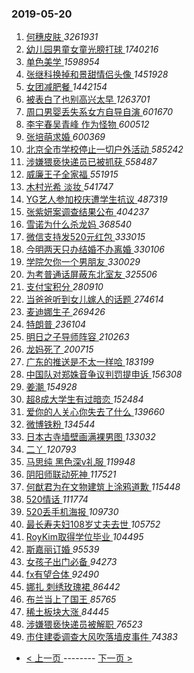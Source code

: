 ### 2019-05-20 
1. [ 何穗皮肤 ](https://s.weibo.com/weibo?q=%23%E4%BD%95%E7%A9%97%E7%9A%AE%E8%82%A4%23&Refer=top) *3261931*
1. [ 幼儿园男童女童光膀打球 ](https://s.weibo.com/weibo?q=%23%E5%B9%BC%E5%84%BF%E5%9B%AD%E7%94%B7%E7%AB%A5%E5%A5%B3%E7%AB%A5%E5%85%89%E8%86%80%E6%89%93%E7%90%83%23&Refer=top) *1740216*
1. [ 单色美学 ](https://s.weibo.com/weibo?q=%23%E5%8D%95%E8%89%B2%E7%BE%8E%E5%AD%A6%23&Refer=top) *1598954*
1. [ 张继科换掉和景甜情侣头像 ](https://s.weibo.com/weibo?q=%23%E5%BC%A0%E7%BB%A7%E7%A7%91%E6%8D%A2%E6%8E%89%E5%92%8C%E6%99%AF%E7%94%9C%E6%83%85%E4%BE%A3%E5%A4%B4%E5%83%8F%23&Refer=top) *1451928*
1. [ 女团减肥餐 ](https://s.weibo.com/weibo?q=%23%E5%A5%B3%E5%9B%A2%E5%87%8F%E8%82%A5%E9%A4%90%23&Refer=top) *1442154*
1. [ 被表白了也别高兴太早 ](https://s.weibo.com/weibo?q=%23%E8%A2%AB%E8%A1%A8%E7%99%BD%E4%BA%86%E4%B9%9F%E5%88%AB%E9%AB%98%E5%85%B4%E5%A4%AA%E6%97%A9%23&Refer=top) *1263701*
1. [ 周口男婴丢失系女方自导自演 ](https://s.weibo.com/weibo?q=%23%E5%91%A8%E5%8F%A3%E7%94%B7%E5%A9%B4%E4%B8%A2%E5%A4%B1%E7%B3%BB%E5%A5%B3%E6%96%B9%E8%87%AA%E5%AF%BC%E8%87%AA%E6%BC%94%23&Refer=top) *601670*
1. [ 李宇春吴青峰 作为怪物 ](https://s.weibo.com/weibo?q=%E6%9D%8E%E5%AE%87%E6%98%A5%E5%90%B4%E9%9D%92%E5%B3%B0%20%E4%BD%9C%E4%B8%BA%E6%80%AA%E7%89%A9&Refer=top) *600512*
1. [ 张培萌求婚 ](https://s.weibo.com/weibo?q=%23%E5%BC%A0%E5%9F%B9%E8%90%8C%E6%B1%82%E5%A9%9A%23&Refer=top) *600369*
1. [ 北京全市学校停止一切户外活动 ](https://s.weibo.com/weibo?q=%23%E5%8C%97%E4%BA%AC%E5%85%A8%E5%B8%82%E5%AD%A6%E6%A0%A1%E5%81%9C%E6%AD%A2%E4%B8%80%E5%88%87%E6%88%B7%E5%A4%96%E6%B4%BB%E5%8A%A8%23&Refer=top) *585242*
1. [ 涉嫌猥亵快递员已被抓获 ](https://s.weibo.com/weibo?q=%23%E6%B6%89%E5%AB%8C%E7%8C%A5%E4%BA%B5%E5%BF%AB%E9%80%92%E5%91%98%E5%B7%B2%E8%A2%AB%E6%8A%93%E8%8E%B7%23&Refer=top) *558487*
1. [ 威廉王子全家福 ](https://s.weibo.com/weibo?q=%E5%A8%81%E5%BB%89%E7%8E%8B%E5%AD%90%E5%85%A8%E5%AE%B6%E7%A6%8F&Refer=top) *551915*
1. [ 木村光希 淡妆 ](https://s.weibo.com/weibo?q=%E6%9C%A8%E6%9D%91%E5%85%89%E5%B8%8C%20%E6%B7%A1%E5%A6%86&Refer=top) *541747*
1. [ YG艺人参加校庆遭学生抗议 ](https://s.weibo.com/weibo?q=%23YG%E8%89%BA%E4%BA%BA%E5%8F%82%E5%8A%A0%E6%A0%A1%E5%BA%86%E9%81%AD%E5%AD%A6%E7%94%9F%E6%8A%97%E8%AE%AE%23&Refer=top) *487319*
1. [ 张紫妍案调查结果公布 ](https://s.weibo.com/weibo?q=%23%E5%BC%A0%E7%B4%AB%E5%A6%8D%E6%A1%88%E8%B0%83%E6%9F%A5%E7%BB%93%E6%9E%9C%E5%85%AC%E5%B8%83%23&Refer=top) *404237*
1. [ 雪诺为什么杀龙妈 ](https://s.weibo.com/weibo?q=%23%E9%9B%AA%E8%AF%BA%E4%B8%BA%E4%BB%80%E4%B9%88%E6%9D%80%E9%BE%99%E5%A6%88%23&Refer=top) *368540*
1. [ 微信支持发520元红包 ](https://s.weibo.com/weibo?q=%23%E5%BE%AE%E4%BF%A1%E6%94%AF%E6%8C%81%E5%8F%91520%E5%85%83%E7%BA%A2%E5%8C%85%23&Refer=top) *333015*
1. [ 今明两天只办结婚不办离婚 ](https://s.weibo.com/weibo?q=%23%E4%BB%8A%E6%98%8E%E4%B8%A4%E5%A4%A9%E5%8F%AA%E5%8A%9E%E7%BB%93%E5%A9%9A%E4%B8%8D%E5%8A%9E%E7%A6%BB%E5%A9%9A%23&Refer=top) *330106*
1. [ 学院欠你一个男朋友 ](https://s.weibo.com/weibo?q=%23%E5%AD%A6%E9%99%A2%E6%AC%A0%E4%BD%A0%E4%B8%80%E4%B8%AA%E7%94%B7%E6%9C%8B%E5%8F%8B%23&Refer=top) *330029*
1. [ 为考普通话屏蔽东北室友 ](https://s.weibo.com/weibo?q=%23%E4%B8%BA%E8%80%83%E6%99%AE%E9%80%9A%E8%AF%9D%E5%B1%8F%E8%94%BD%E4%B8%9C%E5%8C%97%E5%AE%A4%E5%8F%8B%23&Refer=top) *325506*
1. [ 支付宝积分 ](https://s.weibo.com/weibo?q=%23%E6%94%AF%E4%BB%98%E5%AE%9D%E7%A7%AF%E5%88%86%23&Refer=top) *280910*
1. [ 当爸爸听到女儿嫁人的话题 ](https://s.weibo.com/weibo?q=%23%E5%BD%93%E7%88%B8%E7%88%B8%E5%90%AC%E5%88%B0%E5%A5%B3%E5%84%BF%E5%AB%81%E4%BA%BA%E7%9A%84%E8%AF%9D%E9%A2%98%23&Refer=top) *274614*
1. [ 麦迪娜生子 ](https://s.weibo.com/weibo?q=%23%E9%BA%A6%E8%BF%AA%E5%A8%9C%E7%94%9F%E5%AD%90%23&Refer=top) *269426*
1. [ 特朗普 ](https://s.weibo.com/weibo?q=%E7%89%B9%E6%9C%97%E6%99%AE&Refer=top) *236104*
1. [ 明日之子导师阵容 ](https://s.weibo.com/weibo?q=%23%E6%98%8E%E6%97%A5%E4%B9%8B%E5%AD%90%E5%AF%BC%E5%B8%88%E9%98%B5%E5%AE%B9%23&Refer=top) *210263*
1. [ 龙妈死了 ](https://s.weibo.com/weibo?q=%23%E9%BE%99%E5%A6%88%E6%AD%BB%E4%BA%86%23&Refer=top) *200715*
1. [ 广东的推送是不太一样哈 ](https://s.weibo.com/weibo?q=%23%E5%B9%BF%E4%B8%9C%E7%9A%84%E6%8E%A8%E9%80%81%E6%98%AF%E4%B8%8D%E5%A4%AA%E4%B8%80%E6%A0%B7%E5%93%88%23&Refer=top) *183199*
1. [ 中国队对郑姝音争议判罚提申诉 ](https://s.weibo.com/weibo?q=%23%E4%B8%AD%E5%9B%BD%E9%98%9F%E5%AF%B9%E9%83%91%E5%A7%9D%E9%9F%B3%E4%BA%89%E8%AE%AE%E5%88%A4%E7%BD%9A%E6%8F%90%E7%94%B3%E8%AF%89%23&Refer=top) *156308*
1. [ 姜潮 ](https://s.weibo.com/weibo?q=%E5%A7%9C%E6%BD%AE&Refer=top) *154928*
1. [ 超8成大学生有过暗恋 ](https://s.weibo.com/weibo?q=%23%E8%B6%858%E6%88%90%E5%A4%A7%E5%AD%A6%E7%94%9F%E6%9C%89%E8%BF%87%E6%9A%97%E6%81%8B%23&Refer=top) *152484*
1. [ 爱你的人关心你失去了什么 ](https://s.weibo.com/weibo?q=%23%E7%88%B1%E4%BD%A0%E7%9A%84%E4%BA%BA%E5%85%B3%E5%BF%83%E4%BD%A0%E5%A4%B1%E5%8E%BB%E4%BA%86%E4%BB%80%E4%B9%88%23&Refer=top) *139660*
1. [ 微博铁粉 ](https://s.weibo.com/weibo?q=%E5%BE%AE%E5%8D%9A%E9%93%81%E7%B2%89&Refer=top) *134544*
1. [ 日本古寺墙壁画满裸男图 ](https://s.weibo.com/weibo?q=%E6%97%A5%E6%9C%AC%E5%8F%A4%E5%AF%BA%E5%A2%99%E5%A3%81%E7%94%BB%E6%BB%A1%E8%A3%B8%E7%94%B7%E5%9B%BE&Refer=top) *133032*
1. [ 二丫 ](https://s.weibo.com/weibo?q=%E4%BA%8C%E4%B8%AB&Refer=top) *120793*
1. [ 马思纯 黑色深v礼服 ](https://s.weibo.com/weibo?q=%E9%A9%AC%E6%80%9D%E7%BA%AF%20%E9%BB%91%E8%89%B2%E6%B7%B1v%E7%A4%BC%E6%9C%8D&Refer=top) *119948*
1. [ 阴阳师联动死神 ](https://s.weibo.com/weibo?q=%23%E9%98%B4%E9%98%B3%E5%B8%88%E8%81%94%E5%8A%A8%E6%AD%BB%E7%A5%9E%23&Refer=top) *117521*
1. [ 何猷君为在文物建筑上涂鸦道歉 ](https://s.weibo.com/weibo?q=%23%E4%BD%95%E7%8C%B7%E5%90%9B%E4%B8%BA%E5%9C%A8%E6%96%87%E7%89%A9%E5%BB%BA%E7%AD%91%E4%B8%8A%E6%B6%82%E9%B8%A6%E9%81%93%E6%AD%89%23&Refer=top) *115448*
1. [ 520情话 ](https://s.weibo.com/weibo?q=%23520%E6%83%85%E8%AF%9D%23&Refer=top) *111774*
1. [ 520丢手机海报 ](https://s.weibo.com/weibo?q=520%E4%B8%A2%E6%89%8B%E6%9C%BA%E6%B5%B7%E6%8A%A5&Refer=top) *109730*
1. [ 最长寿夫妇108岁丈夫去世 ](https://s.weibo.com/weibo?q=%E6%9C%80%E9%95%BF%E5%AF%BF%E5%A4%AB%E5%A6%87108%E5%B2%81%E4%B8%88%E5%A4%AB%E5%8E%BB%E4%B8%96&Refer=top) *105752*
1. [ RoyKim取得学位毕业 ](https://s.weibo.com/weibo?q=RoyKim%E5%8F%96%E5%BE%97%E5%AD%A6%E4%BD%8D%E6%AF%95%E4%B8%9A&Refer=top) *104495*
1. [ 斯嘉丽订婚 ](https://s.weibo.com/weibo?q=%23%E6%96%AF%E5%98%89%E4%B8%BD%E8%AE%A2%E5%A9%9A%23&Refer=top) *95539*
1. [ 女孩子出门必备 ](https://s.weibo.com/weibo?q=%23%E5%A5%B3%E5%AD%A9%E5%AD%90%E5%87%BA%E9%97%A8%E5%BF%85%E5%A4%87%23&Refer=top) *94273*
1. [ fx有望合体 ](https://s.weibo.com/weibo?q=%23fx%E6%9C%89%E6%9C%9B%E5%90%88%E4%BD%93%23&Refer=top) *92490*
1. [ 娜扎 刺绣玫瑰裙 ](https://s.weibo.com/weibo?q=%E5%A8%9C%E6%89%8E%20%E5%88%BA%E7%BB%A3%E7%8E%AB%E7%91%B0%E8%A3%99&Refer=top) *86442*
1. [ 布兰当上了国王 ](https://s.weibo.com/weibo?q=%23%E5%B8%83%E5%85%B0%E5%BD%93%E4%B8%8A%E4%BA%86%E5%9B%BD%E7%8E%8B%23&Refer=top) *85765*
1. [ 稀土板块大涨 ](https://s.weibo.com/weibo?q=%E7%A8%80%E5%9C%9F%E6%9D%BF%E5%9D%97%E5%A4%A7%E6%B6%A8&Refer=top) *84445*
1. [ 涉嫌猥亵快递员被解职 ](https://s.weibo.com/weibo?q=%E6%B6%89%E5%AB%8C%E7%8C%A5%E4%BA%B5%E5%BF%AB%E9%80%92%E5%91%98%E8%A2%AB%E8%A7%A3%E8%81%8C&Refer=top) *76523*
1. [ 市住建委调查大风吹落墙皮事件 ](https://s.weibo.com/weibo?q=%E5%B8%82%E4%BD%8F%E5%BB%BA%E5%A7%94%E8%B0%83%E6%9F%A5%E5%A4%A7%E9%A3%8E%E5%90%B9%E8%90%BD%E5%A2%99%E7%9A%AE%E4%BA%8B%E4%BB%B6&Refer=top) *74383* 

- [ < 上一页 ](https://github.com/able8/weibo-hot-record/blob/master/2019-05-19.md) -------- [ 下一页 > ](https://github.com/able8/weibo-hot-record/blob/master/2019-05-21.md)